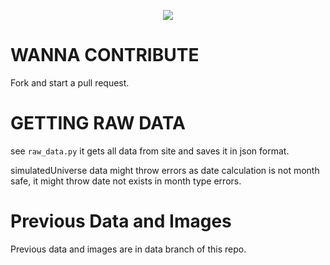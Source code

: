 <p align="center">
  <img src="https://raw.githubusercontent.com/reko-beep/hsr-data/dev/logo.png?raw=true" />
</p>






# WANNA CONTRIBUTE

Fork and start a pull request.

# GETTING RAW DATA

see ```raw_data.py``` it gets all data from site and saves it in json format.

simulatedUniverse data might throw errors as date calculation is not month safe, it might throw date not exists in month type errors.


# Previous Data and Images

Previous data and images are in data branch of this repo.

